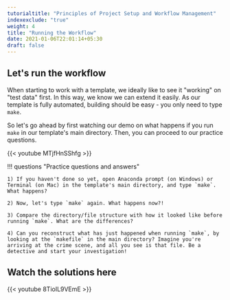 ```yaml
---
tutorialtitle: "Principles of Project Setup and Workflow Management"
indexexclude: "true"
weight: 4
title: "Running the Workflow"
date: 2021-01-06T22:01:14+05:30
draft: false
---
```


## Let's run the workflow

When starting to work with a template, we ideally like to see it "working" on "test data" first. In this way, we know we can extend it easily. As our template is fully automated, building should be easy - you only need to type `make`.

So let's go ahead by first watching our demo on what happens if you run `make` in our template's main directory. Then, you can proceed to our practice questions.

{{< youtube MTjfHnSShfg >}}

!!! questions "Practice questions and answers"

    1) If you haven't done so yet, open Anaconda prompt (on Windows) or Terminal (on Mac) in the template's main directory, and type `make`. What happens?

    2) Now, let's type `make` again. What happens now?!

    3) Compare the directory/file structure with how it looked like before running `make`. What are the differences?

    4) Can you reconstruct what has just happened when running `make`, by looking at the `makefile` in the main directory? Imagine you're arriving at the crime scene, and all you see is that file. Be a detective and start your investigation!

## Watch the solutions here

{{< youtube 8TioIL9VEmE >}}
